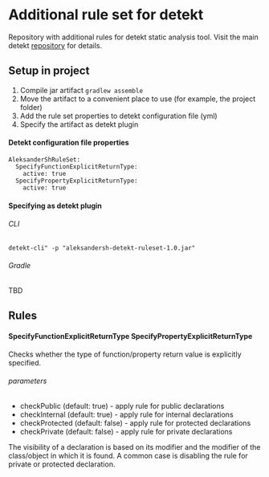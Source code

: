 # Additional rule set for detekt

Repository with additional rules for detekt static analysis tool. Visit the main
detekt [repository](https://github.com/detekt/detekt) for details.

## Setup in project

1. Compile jar artifact `gradlew assemble`
1. Move the artifact to a convenient place to use (for example, the project folder)
1. Add the rule set properties to detekt configuration file (yml)
1. Specify the artifact as detekt plugin

#### Detekt configuration file properties

```
AleksanderShRuleSet:
  SpecifyFunctionExplicitReturnType:
    active: true
  SpecifyPropertyExplicitReturnType:
    active: true
```

#### Specifying as detekt plugin

###### CLI

```
detekt-cli" -p "aleksandersh-detekt-ruleset-1.0.jar"
```

###### Gradle

TBD

## Rules

#### SpecifyFunctionExplicitReturnType SpecifyPropertyExplicitReturnType

Checks whether the type of function/property return value is explicitly specified.

###### parameters

* checkPublic (default: true) - apply rule for public declarations
* checkInternal (default: true) - apply rule for internal declarations
* checkProtected (default: false) - apply rule for protected declarations
* checkPrivate (default: false) - apply rule for private declarations

The visibility of a declaration is based on its modifier and the modifier of the class/object in which it is found. A
common case is disabling the rule for private or protected declaration.